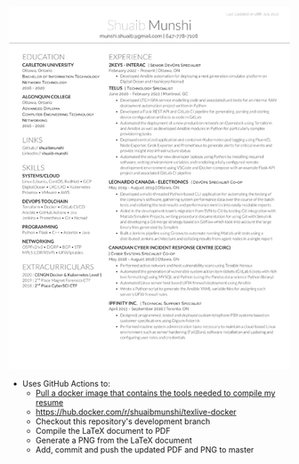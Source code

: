 <!-- # ShuaibMunshiResume -->



<!-- ![Alt text](images/resumeworkflow.png?raw=true "Workflow") -->

![Alt text](images/ShuaibMunshiResume-1.png?raw=true "Resume")

- Uses GitHub Actions to:
    - [Pull a docker image that contains the tools needed to compile my resume](https://github.com/shuaibmunshi/texlive-docker)
    - https://hub.docker.com/r/shuaibmunshi/texlive-docker
    - Checkout this repository's development branch
    - Compile the LaTeX document to PDF
    - Generate a PNG from the LaTeX document
    - Add, commit and push the updated PDF and PNG to master 
